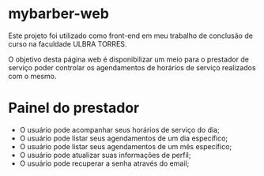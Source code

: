 # mybarber-web
Este projeto foi utilizado como front-end em meu trabalho de conclusão de curso na faculdade ULBRA TORRES.

O objetivo desta página web é disponibilizar um meio para o  prestador de serviço poder controlar os agendamentos de horários de serviço realizados com o mesmo.


# Painel do prestador

- O usuário pode acompanhar seus horários de serviço do dia;
- O usuário pode listar seus agendamentos de um dia específico;
- O usuário pode listar seus agendamentos de um mês específico;
- O usuário pode atualizar suas informações de perfil;
- O usuário pode recuperar a senha através do email;
